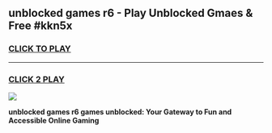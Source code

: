 
## unblocked games r6 - Play Unblocked Gmaes & Free #kkn5x
<h3>
<a href="https://news.freeplayer.one?title=unblocked_games_r6&ref=24F">CLICK TO PLAY</a></h3>
<hr>

<h3>
<a href="https://news.freeplayer.one?title=unblocked_games_r6&ref=24F">CLICK 2 PLAY</a>
  
</h3>

<a href="https://news.freeplayer.one?title=unblocked_games_r6&ref=24F/"><img src="https://clearcache.store/games.png"></a>


**unblocked games r6 games unblocked: Your Gateway to Fun and Accessible Online Gaming**
